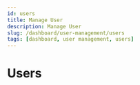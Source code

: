 ```yaml
---
id: users
title: Manage User
description: Manage User
slug: /dashboard/user-management/users
tags: [dashboard, user management, users]
---
```


# Users
